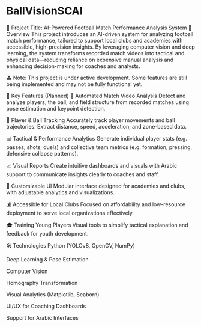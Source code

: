 # BallVisionSCAI

🧠 Project Title: AI-Powered Football Match Performance Analysis System
📌 Overview
This project introduces an AI-driven system for analyzing football match performance, tailored to support local clubs and academies with accessible, high-precision insights. By leveraging computer vision and deep learning, the system transforms recorded match videos into tactical and physical data—reducing reliance on expensive manual analysis and enhancing decision-making for coaches and analysts.

⚠️ Note: This project is under active development. Some features are still being implemented and may not be fully functional yet.

🎯 Key Features (Planned)
🎥 Automated Match Video Analysis
Detect and analyze players, the ball, and field structure from recorded matches using pose estimation and keypoint detection.

🏃 Player & Ball Tracking
Accurately track player movements and ball trajectories. Extract distance, speed, acceleration, and zone-based data.

📊 Tactical & Performance Analytics
Generate individual player stats (e.g. passes, shots, duels) and collective team metrics (e.g. formation, pressing, defensive collapse patterns).

📈 Visual Reports
Create intuitive dashboards and visuals with Arabic support to communicate insights clearly to coaches and staff.

🧩 Customizable UI
Modular interface designed for academies and clubs, with adjustable analytics and visualizations.

💰 Accessible for Local Clubs
Focused on affordability and low-resource deployment to serve local organizations effectively.

🎓 Training Young Players
Visual tools to simplify tactical explanation and feedback for youth development.

🛠️ Technologies
Python (YOLOv8, OpenCV, NumPy)

Deep Learning & Pose Estimation

Computer Vision

Homography Transformation

Visual Analytics (Matplotlib, Seaborn)

UI/UX for Coaching Dashboards

Support for Arabic Interfaces

